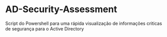 # AD-Security-Assessment
Script do Powershell para uma rápida visualização de informações criticas de segurança para o Active Directory

